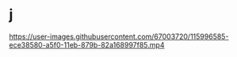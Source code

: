 # j

https://user-images.githubusercontent.com/67003720/115996585-ece38580-a5f0-11eb-879b-82a168997f85.mp4
